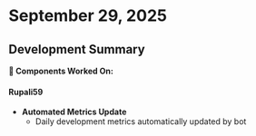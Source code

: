 # September 29, 2025

## Development Summary

**🔧 Components Worked On:**

#### **Rupali59**
- **Automated Metrics Update**
  - Daily development metrics automatically updated by bot
